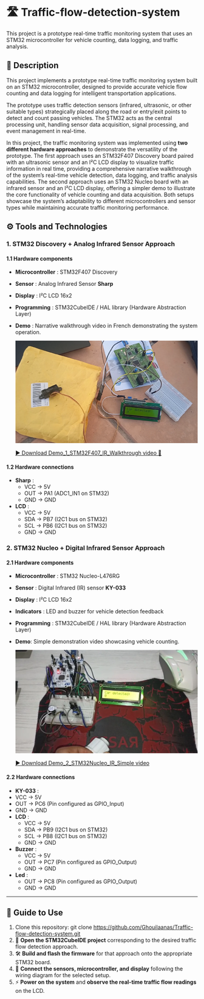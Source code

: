 # 🛣️ Traffic-flow-detection-system
This project is a prototype real-time traffic monitoring system that uses an STM32 microcontroller for vehicle counting, data logging, and traffic analysis.


## 📄 Description
This project implements a prototype real-time traffic monitoring system built on an STM32 microcontroller, designed to provide accurate vehicle flow counting and data logging for intelligent transportation applications.

The prototype uses traffic detection sensors (infrared, ultrasonic, or other suitable types) strategically placed along the road or entry/exit points to detect and count passing vehicles. The STM32 acts as the central processing unit, handling sensor data acquisition, signal processing, and event management in real-time.

In this project, the traffic monitoring system was implemented using **two different hardware approaches** to demonstrate the versatility of the prototype. The first approach uses an STM32F407 Discovery board paired with an ultrasonic sensor and an I²C LCD display to visualize traffic information in real time, providing a comprehensive narrative walkthrough of the system’s real-time vehicle detection, data logging, and traffic analysis capabilities. The second approach uses an STM32 Nucleo board with an infrared sensor and an I²C LCD display, offering a simpler demo to illustrate the core functionality of vehicle counting and data acquisition. Both setups showcase the system’s adaptability to different microcontrollers and sensor types while maintaining accurate traffic monitoring performance.

## ⚙️ Tools and Technologies

### 1. STM32 Discovery + Analog Infrared Sensor Approach 
#### 1.1 Hardware components
- **Microcontroller** : STM32F407 Discovery
- **Sensor** : Analog Infrared Sensor **Sharp**
- **Display** : I²C LCD 16x2
- **Programming** : STM32CubeIDE / HAL library (Hardware Abstraction Layer)
- **Demo** : Narrative walkthrough video in French demonstrating the system operation.
  
  ![Demo1](Demo_1_image.png)
  
  [▶️ Download Demo_1_STM32F407_IR_Walkthrough video 🎤](Demo_1_STM32F407_IR_Walkthrough.mp4)
#### 1.2 Hardware connections
- **Sharp** : 
  - VCC → 5V
  - OUT → PA1 (ADC1_IN1 on STM32)
  - GND → GND
- **LCD** :
  - VCC → 5V
  - SDA → PB7 (I2C1 bus on STM32)
  - SCL → PB6 (I2C1 bus on STM32)
  - GND → GND
### 2. STM32 Nucleo + Digital Infrared Sensor Approach
#### 2.1 Hardware components
- **Microcontroller** : STM32 Nucleo-L476RG
- **Sensor** :  Digital Infrared (IR) sensor **KY-033**
- **Display** : I²C LCD 16x2
- **Indicators** : LED and buzzer for vehicle detection feedback
- **Programming** : STM32CubeIDE / HAL library (Hardware Abstraction Layer)
- **Demo**: Simple demonstration video showcasing vehicle counting.

  ![Demo2](Demo_2_image.png)

  [▶️ Download Demo_2_STM32Nucleo_IR_Simple video](Demo_2_STM32Nucleo_IR_Simple.mp4)
 #### 2.2 Hardware connections
 - **KY-033** : 
  - VCC → 5V
  - OUT → PC6 (Pin configured as GPIO_Input)
  - GND → GND
- **LCD** :
  - VCC → 5V
  - SDA → PB9 (I2C1 bus on STM32)
  - SCL → PB8 (I2C1 bus on STM32)
  - GND → GND
- **Buzzer** : 
  - VCC → 5V
  - OUT → PC7 (Pin configured as GPIO_Output)
  - GND → GND
- **Led** :
  - OUT → PC8 (Pin configured as GPIO_Output)
  - GND → GND
---
## 📖 Guide to Use
1. Clone this repository:
git clone https://github.com/Ghouilaanas/Traffic-flow-detection-system.git
2. 📂 **Open the STM32CubeIDE project** corresponding to the desired traffic flow detection approach.
3. 🛠️ **Build and flash the firmware** for that approach onto the appropriate STM32 board.
4. 🔌 **Connect the sensors, microcontroller, and display** following the wiring diagram for the selected setup.
5. ⚡ **Power on the system** and **observe the real-time traffic flow readings** on the LCD.
